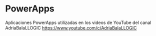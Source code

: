 # PowerApps
Aplicaciones PowerApps utilizadas en los videos de YouTube del canal AdriaBalaLLOGIC https://www.youtube.com/c/AdriaBalaLLOGIC
